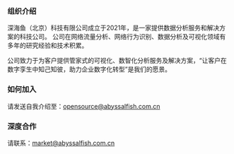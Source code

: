 ### 组织介绍
深海鱼（北京）科技有限公司成立于2021年，是一家提供数据分析服务和解决方案的科技公司。
公司在网络流量分析、网络行为识别、数据分析及可视化领域有多年的研究经验和技术积累。

公司致力于为客户提供管家式的可视化、数智化分析服务及解决方案，“让客户在数字孪生中知己知彼，助力企业数字化转型”是我们的愿景。

### 如何加入
请发送自我介绍至：opensource@abyssalfish.com.cn

### 深度合作
请联系：market@abyssalfish.com.cn
